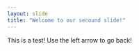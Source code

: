 ```yaml
---
layout: slide
title: "Welcome to our secound slide!"
---
```

This is a test!
Use the left arrow to go back!
